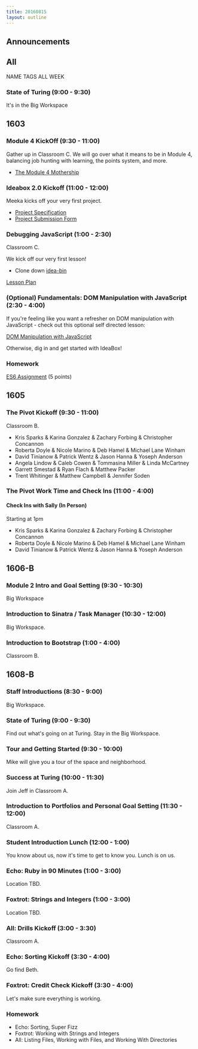 ```yaml
---
title: 20160815
layout: outline
---
```


## Announcements


## All

NAME TAGS ALL WEEK

### State of Turing (9:00 - 9:30)

It's in the Big Workspace


## 1603

### Module 4 KickOff (9:30 - 11:00)

Gather up in Classroom C. We will go over what it means to be in Module 4, balancing job hunting with learning, the points system, and more.

- [The Module 4 Mothership](https://github.com/turingschool/ruby-submissions/tree/master/1603/module_4_assignments)

### Ideabox 2.0 Kickoff (11:00 - 12:00)

Meeka kicks off your very first project.

- [Project Specification](https://github.com/turingschool/curriculum/blob/master/source/projects/revenge_of_idea_box.markdown)
- [Project Submission Form](https://github.com/turingschool/ruby-submissions/tree/master/1603/module_4_assignments/ideabox2.0)

### Debugging JavaScript (1:00 - 2:30)

Classroom C.

We kick off our very first lesson!

- Clone down [idea-bin](https://github.com/turingschool-examples/idea-bin)

[Lesson Plan](https://github.com/turingschool/lesson_plans/blob/master/ruby_04-apis_and_scalability/debugging_javascript.markdown)

### (Optional) Fundamentals: DOM Manipulation with JavaScript (2:30 - 4:00)

If you're feeling like you want a refresher on DOM manipulation with JavaScript - check out this optional self directed lesson:

[DOM Manipulation with JavaScript](http://frontend.turing.io/lessons/dom-manipulation-with-javascript.html)

Otherwise, dig in and get started with IdeaBox!

### Homework

[ES6 Assignment](https://gist.github.com/rrgayhart/4c0784c9aa2f427017891c05a46bf7a2) (5 points)

## 1605

### The Pivot Kickoff (9:30 - 11:00)

Classroom B.

* Kris Sparks & Karina Gonzalez & Zachary Forbing & Christopher Concannon
* Roberta Doyle & Nicole Marino & Deb Hamel & Michael Lane Winham
* David Tinianow & Patrick Wentz & Jason Hanna & Yoseph Anderson
* Angela Lindow & Caleb Cowen & Tommasina Miller & Linda McCartney
* Garrett Smestad & Ryan Flach & Matthew Packer
* Trent Whitinger & Matthew Campbell & Jennifer Soden

### The Pivot Work Time and Check Ins (11:00 - 4:00)

#### Check Ins with Sally (In Person)

Starting at 1pm

* Kris Sparks & Karina Gonzalez & Zachary Forbing & Christopher Concannon
* Roberta Doyle & Nicole Marino & Deb Hamel & Michael Lane Winham
* David Tinianow & Patrick Wentz & Jason Hanna & Yoseph Anderson


## 1606-B

### Module 2 Intro and Goal Setting (9:30 - 10:30)

Big Workspace

### Introduction to Sinatra / Task Manager (10:30 - 12:00)

Big Workspace.

### Introduction to Bootstrap (1:00 - 4:00)

Classroom B.


## 1608-B

### Staff Introductions (8:30 - 9:00)

Big Workspace.

### State of Turing (9:00 - 9:30)

Find out what's going on at Turing.  Stay in the Big Workspace.

### Tour and Getting Started (9:30 - 10:00)

Mike will give you a tour of the space and neighborhood.

### Success at Turing (10:00 - 11:30)

Join Jeff in Classroom A.

### Introduction to Portfolios and Personal Goal Setting (11:30 - 12:00)

Classroom A.

### Student Introduction Lunch (12:00 - 1:00)

You know about us, now it's time to get to know you. Lunch is on us.

### Echo: Ruby in 90 Minutes (1:00 - 3:00)

Location TBD.

### Foxtrot: Strings and Integers (1:00 - 3:00)

Location TBD.

### All: Drills Kickoff (3:00 - 3:30)

Classroom A.

### Echo: Sorting Kickoff (3:30 - 4:00)

Go find Beth.

### Foxtrot: Credit Check Kickoff (3:30 - 4:00)

Let's make sure everything is working.

### Homework

* Echo: Sorting, Super Fizz
* Foxtrot: Working with Strings and Integers
* All: Listing Files, Working with Files, and Working With Directories
